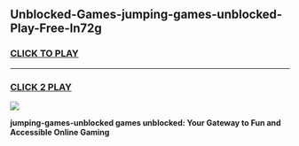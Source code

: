 
## Unblocked-Games-jumping-games-unblocked-Play-Free-ln72g
<h3>
<a href="https://premium76.site?title=jumping-games-unblocked&ref=20A">CLICK TO PLAY</a></h3>
<hr>

<h3>
<a href="https://premium76.site?title=jumping-games-unblocked&ref=20A">CLICK 2 PLAY</a>
  
</h3>

<a href="https://premium76.site?title=jumping-games-unblocked&ref=20A"><img src="https://clearcache.store/games.png"></a>


**jumping-games-unblocked games unblocked: Your Gateway to Fun and Accessible Online Gaming**

